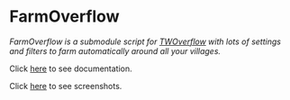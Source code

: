 # FarmOverflow

_FarmOverflow is a submodule script for [TWOverflow](https://github.com/TWOverflow/TWOverflow) with lots of settings and filters to farm automatically around all your villages._

Click [here](https://github.com/TWOverflow/FarmOverflow/wiki/Documentation) to see documentation.

Click [here](https://github.com/TWOverflow/FarmOverflow/wiki/Screenshots) to see screenshots.
